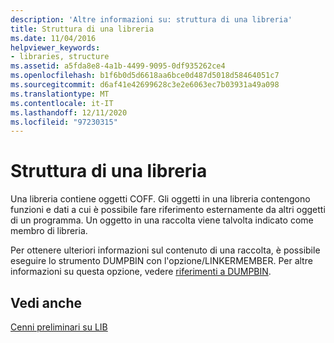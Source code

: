 ```yaml
---
description: 'Altre informazioni su: struttura di una libreria'
title: Struttura di una libreria
ms.date: 11/04/2016
helpviewer_keywords:
- libraries, structure
ms.assetid: a5fda8e8-4a1b-4499-9095-0df935262ce4
ms.openlocfilehash: b1f6b0d5d6618aa6bce0d487d5018d58464051c7
ms.sourcegitcommit: d6af41e42699628c3e2e6063ec7b03931a49a098
ms.translationtype: MT
ms.contentlocale: it-IT
ms.lasthandoff: 12/11/2020
ms.locfileid: "97230315"
---
```

# <a name="structure-of-a-library"></a>Struttura di una libreria

Una libreria contiene oggetti COFF. Gli oggetti in una libreria contengono funzioni e dati a cui è possibile fare riferimento esternamente da altri oggetti di un programma. Un oggetto in una raccolta viene talvolta indicato come membro di libreria.

Per ottenere ulteriori informazioni sul contenuto di una raccolta, è possibile eseguire lo strumento DUMPBIN con l'opzione/LINKERMEMBER. Per altre informazioni su questa opzione, vedere [riferimenti a DUMPBIN](dumpbin-reference.md).

## <a name="see-also"></a>Vedi anche

[Cenni preliminari su LIB](overview-of-lib.md)
